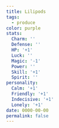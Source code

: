 ```yaml
---
title: Lilipods
tags:
  - produce
color: purple
stats:
  Charm: ''
  Defense: ''
  HP: '+1'
  Luck: ''
  Magic: '-1'
  Power: ''
  Skill: '+1'
  Spirit: ''
personality:
  Calm: '+1'
  Friendly: '+1'
  Indecisive: '+1'
  Lonely: '+1'
date: 0000-00-00
permalink: false
---
```

